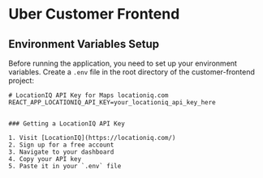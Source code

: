 # Uber Customer Frontend

## Environment Variables Setup

Before running the application, you need to set up your environment variables. Create a `.env` file in the root directory of the customer-frontend project:

```env
# LocationIQ API Key for Maps locationiq.com
REACT_APP_LOCATIONIQ_API_KEY=your_locationiq_api_key_here


### Getting a LocationIQ API Key

1. Visit [LocationIQ](https://locationiq.com/)
2. Sign up for a free account
3. Navigate to your dashboard
4. Copy your API key
5. Paste it in your `.env` file


